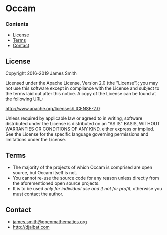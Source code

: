 # Occam

### Contents

- [License](#license)
- [Terms](#terms)
- [Contact](#contact)

## License

Copyright 2016-2019 James Smith

Licensed under the Apache License, Version 2.0 (the "License"); you may not use this software except in compliance with the License and subject to the terms laid out after this notice. A copy of the License can be found at the following URL:

   http://www.apache.org/licenses/LICENSE-2.0

Unless required by applicable law or agreed to in writing, software distributed under the License is distributed on an "AS IS" BASIS, WITHOUT WARRANTIES OR CONDITIONS OF ANY KIND, either express or implied. See the License for the specific language governing permissions and limitations under the License.

## Terms

* The majority of the projects of which Occam is comprised are open source, but Occam itself is not.
* You cannot re-use the source code for any reason unless directly from the aforementioned open source projects.
* It is to be used *only for individual use and if not for profit*, otherwise you must contact the author.

## Contact

* james.smith@openmathematics.org
* http://djalbat.com
